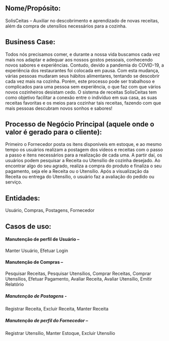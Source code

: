 ## Nome/Propósito: 
SolisCeitas – Auxiliar no descobrimento e aprendizado de novas receitas, além da compra de utensílios necessários para a cozinha.
 
## Business Case: 
Todos nós precisamos comer, e durante a nossa vida buscamos cada vez mais nos adaptar e adequar aos nossos gostos pessoais, conhecendo novos sabores e experiências. Contudo, devido a pandemia do COVID-19, a experiência dos restaurantes foi colocada em pausa. Com esta mudança, várias pessoas mudaram seus hábitos alimentares, tentando se descobrir cada vez mais na cozinha. Porém, este processo pode ser trabalhoso e complicados para uma pessoa sem experiência, o que faz com que vários novos cozinheiros desistam cedo. O sistema de receitas SolisCeitas tem como objetivo facilitar a conexão entre o indivíduo em sua casa, as suas receitas favoritas e os meios para cozinhar tais receitas, fazendo com que mais pessoas descubram novos sonhos e sabores!
 
## Processo de Negócio Principal (aquele onde o valor é gerado para o cliente):
Primeiro o Fornecedor posta os itens disponíveis em estoque, e ao mesmo tempo os usuários realizam a postagem dos vídeos e receitas com o passo a passo e itens necessários para a realização de cada uma. A partir daí, os usuários podem pesquisar a Receita ou Utensílio de cozinha desejado. Ao encontrar algo do seu agrado, realiza a compra do produto e finaliza o seu pagamento, seja ele a Receita ou o Utensílio. Após a visualização da Receita ou entrega do Utensílio, o usuário faz a avaliação do pedido ou serviço.
 
## Entidades:
Usuário, Compras, Postagens, Fornecedor
 
## Casos de uso:
#### Manutenção de perfil de Usuário –
Manter Usuário, Efetuar Login

#### Manutenção de Compras –
Pesquisar Receitas, Pesquisar Utensílios, Comprar Receitas, Comprar Utensílios, Efetuar Pagamento, Avaliar Receita, Avaliar Utensílio, Emitir Relatório

##### Manutenção de Postagens -
Registrar Receita, Excluir Receita, Manter Receita

##### Manutenção de perfil do Fornecedor – 
Registrar Utensílio, Manter Estoque, Excluir Utensílio
